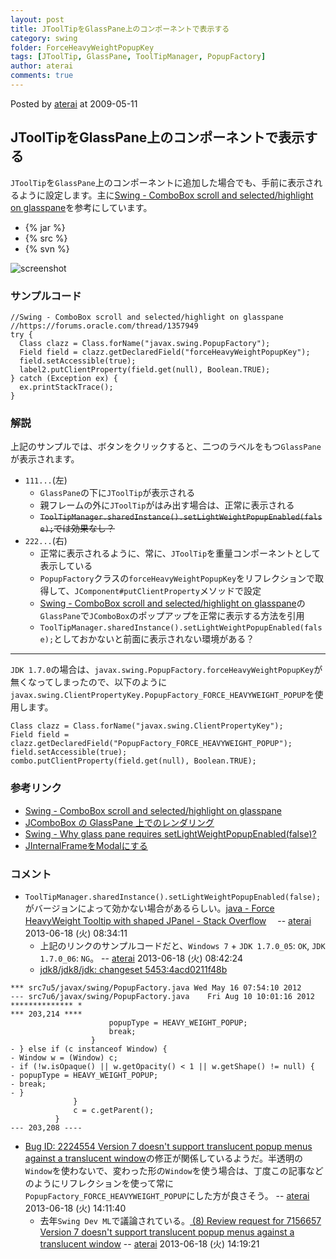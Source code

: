 ```yaml
---
layout: post
title: JToolTipをGlassPane上のコンポーネントで表示する
category: swing
folder: ForceHeavyWeightPopupKey
tags: [JToolTip, GlassPane, ToolTipManager, PopupFactory]
author: aterai
comments: true
---
```


Posted by [aterai](http://terai.xrea.jp/aterai.html) at 2009-05-11

## JToolTipをGlassPane上のコンポーネントで表示する
`JToolTip`を`GlassPane`上のコンポーネントに追加した場合でも、手前に表示されるように設定します。主に[Swing - ComboBox scroll and selected/highlight on glasspane](https://forums.oracle.com/thread/1357949)を参考にしています。

- {% jar %}
- {% src %}
- {% svn %}

<!-- dummy comment line for breaking list -->

![screenshot](https://lh6.googleusercontent.com/_9Z4BYR88imo/TQTNMeZI4ZI/AAAAAAAAAaY/8XHy9j6jQw0/s800/ForceHeavyWeightPopupKey.png)

### サンプルコード
<pre class="prettyprint"><code>//Swing - ComboBox scroll and selected/highlight on glasspane
//https://forums.oracle.com/thread/1357949
try {
  Class clazz = Class.forName("javax.swing.PopupFactory");
  Field field = clazz.getDeclaredField("forceHeavyWeightPopupKey");
  field.setAccessible(true);
  label2.putClientProperty(field.get(null), Boolean.TRUE);
} catch (Exception ex) {
  ex.printStackTrace();
}
</code></pre>

### 解説
上記のサンプルでは、ボタンをクリックすると、二つのラベルをもつ`GlassPane`が表示されます。

- `111...`(左)
    - `GlassPane`の下に`JToolTip`が表示される
    - 親フレームの外に`JToolTip`がはみ出す場合は、正常に表示される
    - ~~`ToolTipManager.sharedInstance().setLightWeightPopupEnabled(false);`では効果なし？~~
- `222...`(右)
    - 正常に表示されるように、常に、`JToolTip`を重量コンポーネントとして表示している
    - `PopupFactory`クラスの`forceHeavyWeightPopupKey`をリフレクションで取得して、`JComponent#putClientProperty`メソッドで設定
    - [Swing - ComboBox scroll and selected/highlight on glasspane](https://forums.oracle.com/thread/1357949)の`GlassPane`で`JComboBox`のポップアップを正常に表示する方法を引用
    - `ToolTipManager.sharedInstance().setLightWeightPopupEnabled(false);`としておかないと前面に表示されない環境がある？

<!-- dummy comment line for breaking list -->

- - - -
`JDK 1.7.0`の場合は、`javax.swing.PopupFactory.forceHeavyWeightPopupKey`が無くなってしまったので、以下のように
`javax.swing.ClientPropertyKey.PopupFactory_FORCE_HEAVYWEIGHT_POPUP`を使用します。

<pre class="prettyprint"><code>Class clazz = Class.forName("javax.swing.ClientPropertyKey");
Field field = clazz.getDeclaredField("PopupFactory_FORCE_HEAVYWEIGHT_POPUP");
field.setAccessible(true);
combo.putClientProperty(field.get(null), Boolean.TRUE);
</code></pre>

### 参考リンク
- [Swing - ComboBox scroll and selected/highlight on glasspane](https://forums.oracle.com/thread/1357949)
- [JComboBox の GlassPane 上でのレンダリング](http://www.atmarkit.co.jp/bbs/phpBB/viewtopic.php?mode=viewtopic&topic=42615&forum=12)
- [Swing - Why glass pane requires setLightWeightPopupEnabled(false)?](https://forums.oracle.com/thread/1366094)
- [JInternalFrameをModalにする](http://terai.xrea.jp/Swing/ModalInternalFrame.html)

<!-- dummy comment line for breaking list -->

### コメント
- `ToolTipManager.sharedInstance().setLightWeightPopupEnabled(false);`がバージョンによって効かない場合があるらしい。[java - Force HeavyWeight Tooltip with shaped JPanel - Stack Overflow](http://stackoverflow.com/questions/17150483/force-heavyweight-tooltip-with-shaped-jpanel)　 -- [aterai](http://terai.xrea.jp/aterai.html) 2013-06-18 (火) 08:34:11
    - 上記のリンクのサンプルコードだと、`Windows 7` + `JDK 1.7.0_05`: `OK`, `JDK 1.7.0_06`: `NG`。 -- [aterai](http://terai.xrea.jp/aterai.html) 2013-06-18 (火) 08:42:24
    - [jdk8/jdk8/jdk: changeset 5453:4acd0211f48b](http://hg.openjdk.java.net/jdk8/jdk8/jdk/rev/4acd0211f48b)

<!-- dummy comment line for breaking list -->

<pre class="prettyprint"><code>*** src7u5/javax/swing/PopupFactory.java	Wed May 16 07:54:10 2012
--- src7u6/javax/swing/PopupFactory.java	Fri Aug 10 10:01:16 2012
************** *
*** 203,214 ****
                      popupType = HEAVY_WEIGHT_POPUP;
                      break;
                  }
- } else if (c instanceof Window) {
- Window w = (Window) c;
- if (!w.isOpaque() || w.getOpacity() &lt; 1 || w.getShape() != null) {
- popupType = HEAVY_WEIGHT_POPUP;
- break;
- }
              }
              c = c.getParent();
          }
--- 203,208 ----
</code></pre>

- [Bug ID: 2224554 Version 7 doesn't support translucent popup menus against a translucent window](http://bugs.sun.com/bugdatabase/view_bug.do?bug_id=2224554)の修正が関係しているようだ。半透明の`Window`を使わないで、変わった形の`Window`を使う場合は、丁度この記事などのようにリフレクションを使って常に`PopupFactory_FORCE_HEAVYWEIGHT_POPUP`にした方が良さそう。 -- [aterai](http://terai.xrea.jp/aterai.html) 2013-06-18 (火) 14:11:40
    - 去年`Swing Dev ML`で議論されている。[<Swing Dev> (8) Review request for 7156657 Version 7 doesn't support translucent popup menus against a translucent window](http://mail.openjdk.java.net/pipermail/swing-dev/2012-June/002096.html) -- [aterai](http://terai.xrea.jp/aterai.html) 2013-06-18 (火) 14:19:21

<!-- dummy comment line for breaking list -->


